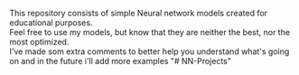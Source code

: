 This repository consists of simple Neural network models created for educational purposes.  
Feel free to use my models, but know that they are neither the best, nor the most optimized.  
I've made som extra comments to better help you understand what's going on and in the future i'll add more examples 
"# NN-Projects" 
